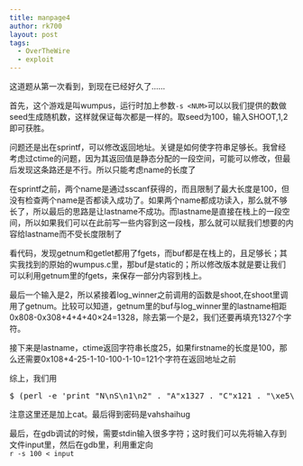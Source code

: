 ```yaml
---
title: manpage4
author: rk700
layout: post
tags:
  - OverTheWire
  - exploit
---
```

这道题从第一次看到，到现在已经好久了……

首先，这个游戏是叫wumpus，运行时加上参数`-s <NUM>`可以以我们提供的数做seed生成随机数，这样就保证每次都是一样的。取seed为100，输入SHOOT,1,2即可获胜。

问题还是出在sprintf，可以修改返回地址。关键是如何使字符串足够长。我曾经考虑过ctime的问题，因为其返回值是静态分配的一段空间，可能可以修改，但最后发现这条路还是不行。所以只能考虑name的长度了

在sprintf之前，两个name是通过sscanf获得的，而且限制了最大长度是100，但没有检查两个name是否都读入成功了。如果两个name都成功读入，那么就不够长了，所以最后的思路是让lastname不成功。而lastname是直接在栈上的一段空间，所以如果我们可以在此前写一些内容到这一段栈，那么就可以赋我们想要的内容给lastname而不受长度限制了

看代码，发现getnum和getlet都用了fgets，而buf都是在栈上的，且足够长；其实我找到的原始的wumpus.c里，那buf是static的；所以修改版本就是要让我们可以利用getnum里的fgets，来保存一部分内容到栈上。

最后一个输入是2，所以紧接着log\_winner之前调用的函数是shoot,在shoot里调用了getnum。比较可以知道，getnum里的buf与log\_winner里的lastname相距0x808-0x308+4+4+40&#215;24=1328，除去第一个是2，我们还要再填充1327个字符。

接下来是lastname，ctime返回字符串长度25，如果firstname的长度是100，那么还需要0x108+4-25-1-10-100-1-10=121个字符在返回地址之前

综上，我们用 

<pre class="lang:sh decode:true " >$ (perl -e 'print "N\nS\n1\n2" . "A"x1327 . "C"x121 . "\xe5\xd8\xff\xff" . "\n" . " "x155 . "B"x100 . "\n"';cat) | /manpage/manpage4 -s 100</pre>

注意这里还是加上cat。最后得到密码是vahshaihug

最后，在gdb调试的时候，需要stdin输入很多字符；这时我们可以先将输入存到文件input里，然后在gdb里，利用重定向  
`r -s 100 < input`